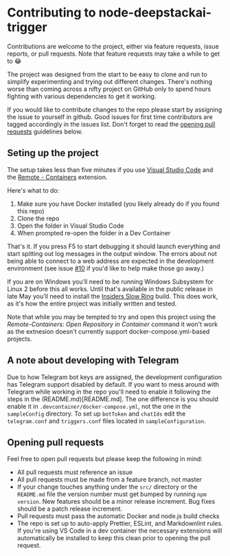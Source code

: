 # Contributing to node-deepstackai-trigger

Contributions are welcome to the project, either via feature requests, issue reports, or pull requests. Note that feature requests may take a while to get to 😂

The project was designed from the start to be easy to clone and run to simplify experimenting and
trying out different changes. There's nothing worse than coming across a nifty project on GitHub
only to spend hours fighting with various dependencies to get it working.

If you would like to contribute changes to the repo please start by assigning the issue to yourself
in github. Good issues for first time contributors are tagged accordingly in the issues list. Don't
forget to read the [opening pull requests](#opening-pull-requests) guidelines below.

## Seting up the project

The setup takes less than five minutes if you use [Visual Studio Code](http://code.visualstudio.com/)
and the [Remote - Containers](https://marketplace.visualstudio.com/items?itemName=ms-vscode-remote.remote-containers) extension.

Here's what to do:

1. Make sure you have Docker installed (you likely already do if you found this repo)
2. Clone the repo
3. Open the folder in Visual Studio Code
4. When prompted re-open the folder in a Dev Container

That's it. If you press F5 to start debugging it should launch everything and start spitting out log
messages in the output window. The errors about not being able to connect to a web address are
expected in the development environment (see issue [#10](https://github.com/danecreekphotography/node-deepstackai-trigger/issues/10)
if you'd like to help make those go away.)

If you are on Windows you'll need to be running Windows Subsystem for Linux 2 before this
all works. Until that's available in the public release in late May you'll need to
install the [Insiders Slow Ring](https://docs.microsoft.com/en-us/windows/wsl/wsl2-index) build. This does work, as it's how the
entire project was initially written and tested.

Note that while you may be tempted to try and open this project using the _Remote-Containers: Open Repository in Container_
command it won't work as the extnesion doesn't currently support docker-compose.yml-based projects.

## A note about developing with Telegram

Due to how Telegram bot keys are assigned, the development configuration has Telegram support disabled by default.
If you want to mess around with Telegram while working in the repo you'll need to enable it following the steps
in the (README.md)[README.md]. The one difference is you should enable it in `.devcontainer/docker-compose.yml`, not
the one in the `sampleConfig` directory. To set up `botToken` and `chatIds` edit the `telegram.conf` and `triggers.conf`
files located in `sampleConfiguration`.

## Opening pull requests

Feel free to open pull requests but please keep the following in mind:

- All pull requests must reference an issue
- All pull requests must be made from a feature branch, not master
- If your change touches anything under the `src/` directory or the `README.md` file the version number
  must get bumped by running `npm version`. New features should be a minor release increment. Bug fixes
  should be a patch release increment.
- Pull requests must pass the automatic Docker and node.js build checks
- The repo is set up to auto-apply Prettier, ESLint, and Markdownlint rules. If you're using VS Code
  in a dev container the necessary extensions will automatically be installed to keep this clean prior
  to opening the pull request.
